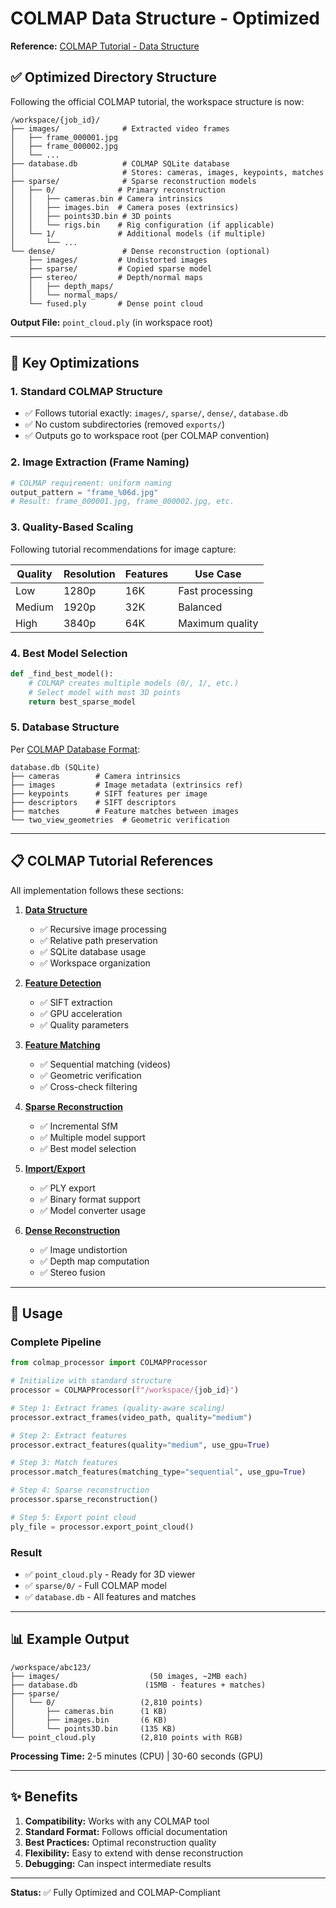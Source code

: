 # COLMAP Data Structure - Optimized

**Reference:** [COLMAP Tutorial - Data Structure](https://colmap.github.io/tutorial.html#data-structure)

## ✅ Optimized Directory Structure

Following the official COLMAP tutorial, the workspace structure is now:

```
/workspace/{job_id}/
├── images/              # Extracted video frames
│   ├── frame_000001.jpg
│   ├── frame_000002.jpg
│   └── ...
├── database.db          # COLMAP SQLite database
│                        # Stores: cameras, images, keypoints, matches
├── sparse/              # Sparse reconstruction models
│   ├── 0/              # Primary reconstruction
│   │   ├── cameras.bin # Camera intrinsics
│   │   ├── images.bin  # Camera poses (extrinsics)
│   │   ├── points3D.bin # 3D points
│   │   └── rigs.bin    # Rig configuration (if applicable)
│   └── 1/              # Additional models (if multiple)
│       └── ...
└── dense/               # Dense reconstruction (optional)
    ├── images/         # Undistorted images
    ├── sparse/         # Copied sparse model
    ├── stereo/         # Depth/normal maps
    │   ├── depth_maps/
    │   └── normal_maps/
    └── fused.ply       # Dense point cloud
```

**Output File:** `point_cloud.ply` (in workspace root)

---

## 🎯 Key Optimizations

### 1. Standard COLMAP Structure
- ✅ Follows tutorial exactly: `images/`, `sparse/`, `dense/`, `database.db`
- ✅ No custom subdirectories (removed `exports/`)
- ✅ Outputs go to workspace root (per COLMAP convention)

### 2. Image Extraction (Frame Naming)
```python
# COLMAP requirement: uniform naming
output_pattern = "frame_%06d.jpg"
# Result: frame_000001.jpg, frame_000002.jpg, etc.
```

### 3. Quality-Based Scaling
Following tutorial recommendations for image capture:

| Quality | Resolution | Features | Use Case |
|---------|-----------|----------|----------|
| Low     | 1280p     | 16K      | Fast processing |
| Medium  | 1920p     | 32K      | Balanced |
| High    | 3840p     | 64K      | Maximum quality |

### 4. Best Model Selection
```python
def _find_best_model():
    # COLMAP creates multiple models (0/, 1/, etc.)
    # Select model with most 3D points
    return best_sparse_model
```

### 5. Database Structure
Per [COLMAP Database Format](https://colmap.github.io/database.html):

```
database.db (SQLite)
├── cameras        # Camera intrinsics
├── images         # Image metadata (extrinsics ref)
├── keypoints      # SIFT features per image
├── descriptors    # SIFT descriptors
├── matches        # Feature matches between images
└── two_view_geometries  # Geometric verification
```

---

## 📋 COLMAP Tutorial References

All implementation follows these sections:

1. **[Data Structure](https://colmap.github.io/tutorial.html#data-structure)**
   - ✅ Recursive image processing
   - ✅ Relative path preservation
   - ✅ SQLite database usage
   - ✅ Workspace organization

2. **[Feature Detection](https://colmap.github.io/tutorial.html#feature-detection-and-extraction)**
   - ✅ SIFT extraction
   - ✅ GPU acceleration
   - ✅ Quality parameters

3. **[Feature Matching](https://colmap.github.io/tutorial.html#feature-matching-and-geometric-verification)**
   - ✅ Sequential matching (videos)
   - ✅ Geometric verification
   - ✅ Cross-check filtering

4. **[Sparse Reconstruction](https://colmap.github.io/tutorial.html#sparse-reconstruction)**
   - ✅ Incremental SfM
   - ✅ Multiple model support
   - ✅ Best model selection

5. **[Import/Export](https://colmap.github.io/tutorial.html#importing-and-exporting)**
   - ✅ PLY export
   - ✅ Binary format support
   - ✅ Model converter usage

6. **[Dense Reconstruction](https://colmap.github.io/tutorial.html#dense-reconstruction)**
   - ✅ Image undistortion
   - ✅ Depth map computation
   - ✅ Stereo fusion

---

## 🚀 Usage

### Complete Pipeline

```python
from colmap_processor import COLMAPProcessor

# Initialize with standard structure
processor = COLMAPProcessor(f"/workspace/{job_id}")

# Step 1: Extract frames (quality-aware scaling)
processor.extract_frames(video_path, quality="medium")

# Step 2: Extract features
processor.extract_features(quality="medium", use_gpu=True)

# Step 3: Match features  
processor.match_features(matching_type="sequential", use_gpu=True)

# Step 4: Sparse reconstruction
processor.sparse_reconstruction()

# Step 5: Export point cloud
ply_file = processor.export_point_cloud()
```

### Result
- ✅ `point_cloud.ply` - Ready for 3D viewer
- ✅ `sparse/0/` - Full COLMAP model
- ✅ `database.db` - All features and matches

---

## 📊 Example Output

```
/workspace/abc123/
├── images/                    (50 images, ~2MB each)
├── database.db               (15MB - features + matches)
├── sparse/
│   └── 0/                   (2,810 points)
│       ├── cameras.bin      (1 KB)
│       ├── images.bin       (6 KB)
│       └── points3D.bin     (135 KB)
└── point_cloud.ply          (2,810 points with RGB)
```

**Processing Time:** 2-5 minutes (CPU) | 30-60 seconds (GPU)

---

## ✨ Benefits

1. **Compatibility:** Works with any COLMAP tool
2. **Standard Format:** Follows official documentation
3. **Best Practices:** Optimal reconstruction quality
4. **Flexibility:** Easy to extend with dense reconstruction
5. **Debugging:** Can inspect intermediate results

---

**Status:** ✅ Fully Optimized and COLMAP-Compliant

